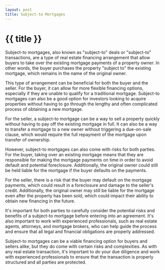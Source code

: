 ```yaml
---
layout: post
title: Subject-to Mortgages
---
```

<h1>{{ title }}</h1>
<p>Subject-to mortgages, also known as "subject-to" deals or "subject-to" transactions, are a type of real estate financing arrangement that allow buyers to take over the existing mortgage payments of a property owner. In other words, the buyer purchases the property "subject to" the existing mortgage, which remains in the name of the original owner.</p>

<p>This type of arrangement can be beneficial for both the buyer and the seller. For the buyer, it can allow for more flexible financing options, especially if they are unable to qualify for a traditional mortgage. Subject-to mortgages can also be a good option for investors looking to acquire properties without having to go through the lengthy and often complicated process of obtaining a new mortgage.</p>

<p>For the seller, a subject-to mortgage can be a way to sell a property quickly without having to pay off the existing mortgage in full. It can also be a way to transfer a mortgage to a new owner without triggering a due-on-sale clause, which would require the full repayment of the mortgage upon transfer of ownership.</p>

<p>However, subject-to mortgages can also come with risks for both parties. For the buyer, taking over an existing mortgage means that they are responsible for making the mortgage payments on time in order to avoid default and potential foreclosure. Additionally, the original owner could still be held liable for the mortgage if the buyer defaults on the payments.</p>

<p>For the seller, there is a risk that the buyer may default on the mortgage payments, which could result in a foreclosure and damage to the seller's credit. Additionally, the original owner may still be liable for the mortgage even after the property has been sold, which could impact their ability to obtain new financing in the future.</p>

<p>It's important for both parties to carefully consider the potential risks and benefits of a subject-to mortgage before entering into an agreement. It's also important to work with experienced professionals, such as real estate agents, attorneys, and mortgage brokers, who can help guide the process and ensure that all legal and financial obligations are properly addressed.</p>

<p>Subject-to mortgages can be a viable financing option for buyers and sellers alike, but they do come with certain risks and complexities. As with any real estate transaction, it's important to do your due diligence and work with experienced professionals to ensure that the transaction is properly structured and all parties are protected.</p>
